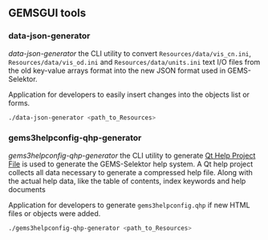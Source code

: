 ## GEMSGUI tools


### data-json-generator

*data-json-generator* the CLI utility to convert `Resources/data/vis_cn.ini`, `Resources/data/vis_od.ini` and
`Resources/data/units.ini` text I/O files from the old key-value arrays format into the new JSON format used in GEMS-Selektor.

Application for developers to easily insert changes into the objects list or forms.

```sh
./data-json-generator <path_to_Resources> 
```

### gems3helpconfig-qhp-generator

*gems3helpconfig-qhp-generator* the CLI utility to generate [Qt Help Project File](https://doc.qt.io/qt-6/qthelpproject.html) is used to generate the GEMS-Selektor help system.
A Qt help project collects all data necessary to generate a compressed help file. Along with the actual help data, like the table of contents, index keywords and help documents

Application for developers to generate `gems3helpconfig.qhp` if new HTML files or objects were added.

```sh
./gems3helpconfig-qhp-generator <path_to_Resources> 
```


